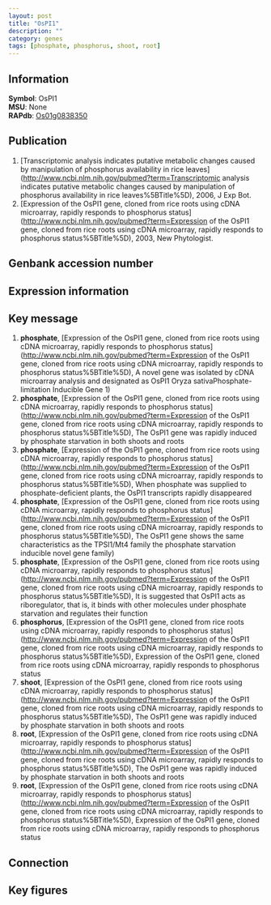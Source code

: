 ```yaml
---
layout: post
title: "OsPI1"
description: ""
category: genes
tags: [phosphate, phosphorus, shoot, root]
---
```


## Information
__Symbol__: OsPI1  
__MSU__: None  
__RAPdb__: [Os01g0838350](http://rapdb.dna.affrc.go.jp/viewer/gbrowse_details/irgsp1?name=Os01g0838350)  

## Publication
1. [Transcriptomic analysis indicates putative metabolic changes caused by manipulation of phosphorus availability in rice leaves](http://www.ncbi.nlm.nih.gov/pubmed?term=Transcriptomic analysis indicates putative metabolic changes caused by manipulation of phosphorus availability in rice leaves%5BTitle%5D), 2006, J Exp Bot.
2. [Expression of the OsPI1 gene, cloned from rice roots using cDNA microarray, rapidly responds to phosphorus status](http://www.ncbi.nlm.nih.gov/pubmed?term=Expression of the OsPI1 gene, cloned from rice roots using cDNA microarray, rapidly responds to phosphorus status%5BTitle%5D), 2003, New Phytologist.

## Genbank accession number

## Expression information

## Key message
1. __phosphate__, [Expression of the OsPI1 gene, cloned from rice roots using cDNA microarray, rapidly responds to phosphorus status](http://www.ncbi.nlm.nih.gov/pubmed?term=Expression of the OsPI1 gene, cloned from rice roots using cDNA microarray, rapidly responds to phosphorus status%5BTitle%5D),  A novel gene was isolated by cDNA microarray analysis and designated as OsPI1 Oryza sativaPhosphate-limitation Inducible Gene 1)  
2. __phosphate__, [Expression of the OsPI1 gene, cloned from rice roots using cDNA microarray, rapidly responds to phosphorus status](http://www.ncbi.nlm.nih.gov/pubmed?term=Expression of the OsPI1 gene, cloned from rice roots using cDNA microarray, rapidly responds to phosphorus status%5BTitle%5D),  The OsPI1 gene was rapidly induced by phosphate starvation in both shoots and roots
3. __phosphate__, [Expression of the OsPI1 gene, cloned from rice roots using cDNA microarray, rapidly responds to phosphorus status](http://www.ncbi.nlm.nih.gov/pubmed?term=Expression of the OsPI1 gene, cloned from rice roots using cDNA microarray, rapidly responds to phosphorus status%5BTitle%5D),  When phosphate was supplied to phosphate-deficient plants, the OsPI1 transcripts rapidly disappeared
4. __phosphate__, [Expression of the OsPI1 gene, cloned from rice roots using cDNA microarray, rapidly responds to phosphorus status](http://www.ncbi.nlm.nih.gov/pubmed?term=Expression of the OsPI1 gene, cloned from rice roots using cDNA microarray, rapidly responds to phosphorus status%5BTitle%5D),  The OsPI1 gene shows the same characteristics as the TPSI1/Mt4 family the phosphate starvation inducible novel gene family)  
5. __phosphate__, [Expression of the OsPI1 gene, cloned from rice roots using cDNA microarray, rapidly responds to phosphorus status](http://www.ncbi.nlm.nih.gov/pubmed?term=Expression of the OsPI1 gene, cloned from rice roots using cDNA microarray, rapidly responds to phosphorus status%5BTitle%5D),  It is suggested that OsPI1 acts as riboregulator, that is, it binds with other molecules under phosphate starvation and regulates their function
6. __phosphorus__, [Expression of the OsPI1 gene, cloned from rice roots using cDNA microarray, rapidly responds to phosphorus status](http://www.ncbi.nlm.nih.gov/pubmed?term=Expression of the OsPI1 gene, cloned from rice roots using cDNA microarray, rapidly responds to phosphorus status%5BTitle%5D), Expression of the OsPI1 gene, cloned from rice roots using cDNA microarray, rapidly responds to phosphorus status
7. __shoot__, [Expression of the OsPI1 gene, cloned from rice roots using cDNA microarray, rapidly responds to phosphorus status](http://www.ncbi.nlm.nih.gov/pubmed?term=Expression of the OsPI1 gene, cloned from rice roots using cDNA microarray, rapidly responds to phosphorus status%5BTitle%5D),  The OsPI1 gene was rapidly induced by phosphate starvation in both shoots and roots
8. __root__, [Expression of the OsPI1 gene, cloned from rice roots using cDNA microarray, rapidly responds to phosphorus status](http://www.ncbi.nlm.nih.gov/pubmed?term=Expression of the OsPI1 gene, cloned from rice roots using cDNA microarray, rapidly responds to phosphorus status%5BTitle%5D),  The OsPI1 gene was rapidly induced by phosphate starvation in both shoots and roots
9. __root__, [Expression of the OsPI1 gene, cloned from rice roots using cDNA microarray, rapidly responds to phosphorus status](http://www.ncbi.nlm.nih.gov/pubmed?term=Expression of the OsPI1 gene, cloned from rice roots using cDNA microarray, rapidly responds to phosphorus status%5BTitle%5D), Expression of the OsPI1 gene, cloned from rice roots using cDNA microarray, rapidly responds to phosphorus status

## Connection

## Key figures


